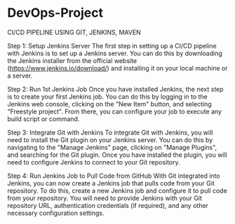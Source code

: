 # DevOps-Project


CI/CD PIPELINE USING GIT, JENKINS, MAVEN

Step 1: Setup Jenkins Server
The first step in setting up a CI/CD pipeline with Jenkins is to set up a Jenkins server. You can do this by downloading the Jenkins installer from the official website (https://www.jenkins.io/download/) and installing it on your local machine or a server.

Step 2: Run 1st Jenkins Job
Once you have installed Jenkins, the next step is to create your first Jenkins job. You can do this by logging in to the Jenkins web console, clicking on the "New Item" button, and selecting "Freestyle project". From there, you can configure your job to execute any build script or command. 

Step 3: Integrate Git with Jenkins
To integrate Git with Jenkins, you will need to install the Git plugin on your Jenkins server. You can do this by navigating to the "Manage Jenkins" page, clicking on "Manage Plugins", and searching for the Git plugin. Once you have installed the plugin, you will need to configure Jenkins to connect to your Git repository.

Step 4: Run Jenkins Job to Pull Code from GitHub
With Git integrated into Jenkins, you can now create a Jenkins job that pulls code from your Git repository. To do this, create a new Jenkins job and configure it to pull code from your repository. You will need to provide Jenkins with your Git repository URL, authentication credentials (if required), and any other necessary configuration settings.

